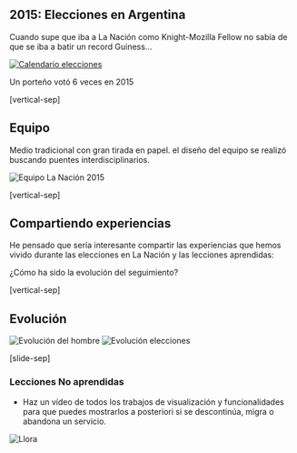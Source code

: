 ## 2015: Elecciones en Argentina

Cuando supe que iba a La Nación como Knight-Mozilla Fellow no sabía de que se iba a batir un record Guiness...

[![Calendario elecciones][arg_calendar_img] <!-- .element: class="img_30" -->][arg_calendar_url]
<!-- .element: target="_blank" -->

[arg_calendar_url]: http://www.lanacion.com.ar/1784053-calendario-electoral-completo-de-2015
[arg_calendar_img]: images/calendario.jpg

Un porteño votó 6 veces en 2015
<!-- .element: class="sm_note_med" -->

[vertical-sep]

## Equipo

Medio tradicional con gran tirada en papel. el diseño del equipo se realizó buscando puentes interdisciplinarios.

![Equipo La Nación 2015][arg_team_img] <!-- .element: class="img_60" -->

[arg_team_img]: images/arg_team.jpg

[vertical-sep]

## Compartiendo experiencias

He pensado que sería interesante compartir las experiencias que hemos vivido durante las elecciones en La Nación y las lecciones aprendidas:

¿Cómo ha sido la evolución del seguimiento?
<!-- .element: class="sm_note_med" -->

[vertical-sep]

## Evolución

![Evolución del hombre][evo_img] <!-- .element: class="img_80" -->
![Evolución elecciones][evo_map_img] <!-- .element: class="img_80" -->

[evo_img]: images/evolucion.jpg
[evo_map_img]: images/evolucion_map.jpg

[slide-sep]

### Lecciones No aprendidas

* Haz un vídeo de todos los trabajos de visualización y funcionalidades para que puedes mostrarlos a posteriori si se descontinúa, migra o abandona un servicio.

![Llora][cry_img] <!-- .element: class="img_60" -->

[cry_img]: images/cry.png

